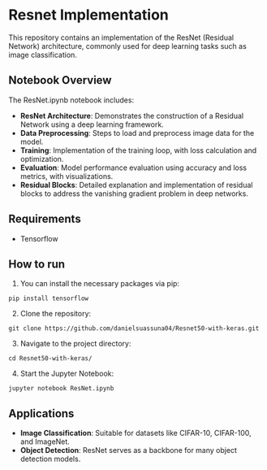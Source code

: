 # Resnet Implementation

This repository contains an implementation of the ResNet (Residual Network) architecture, commonly used for deep learning tasks such as image classification.

## Notebook Overview
The ResNet.ipynb notebook includes:

* __ResNet Architecture__: Demonstrates the construction of a Residual Network using a deep learning framework.
* __Data Preprocessing__: Steps to load and preprocess image data for the model.
* __Training__: Implementation of the training loop, with loss calculation and optimization.
* __Evaluation__: Model performance evaluation using accuracy and loss metrics, with visualizations.
* __Residual Blocks__: Detailed explanation and implementation of residual blocks to address the vanishing gradient problem in deep networks.

## Requirements

* Tensorflow

## How to run

1. You can install the necessary packages via pip:

```
pip install tensorflow
```

2. Clone the repository:

```
git clone https://github.com/danielsuassuna04/Resnet50-with-keras.git
```

3. Navigate to the project directory:

```
cd Resnet50-with-keras/
```

4. Start the Jupyter Notebook:

```
jupyter notebook ResNet.ipynb
```

## Applications

* __Image Classification__: Suitable for datasets like CIFAR-10, CIFAR-100, and ImageNet.
* __Object Detection__: ResNet serves as a backbone for many object detection models.
